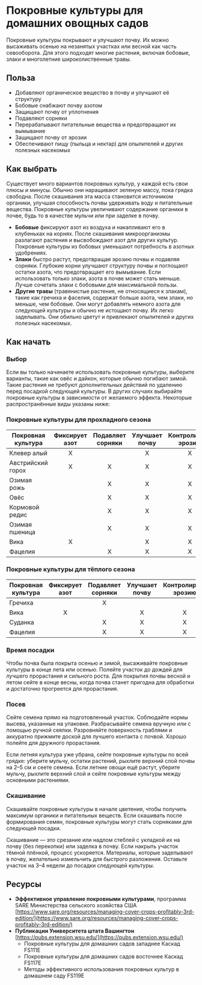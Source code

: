 # Покровные культуры для домашних овощных садов

Покровные культуры покрывают и улучшают почву. Их можно высаживать осенью на незанятых участках или весной как часть севооборота. Для этого подходят многие растения, включая бобовые, злаки и многолетние широколиственные травы.

## Польза

- Добавляют органическое вещество в почву и улучшают её структуру
- Бобовые снабжают почву азотом
- Защищают почву от уплотнения
- Подавляют сорняки
- Перерабатывают питательные вещества и предотвращают их вымывание
- Защищают почву от эрозии
- Обеспечивают пищу (пыльца и нектар) для опылителей и других полезных насекомых

## Как выбрать

Существует много вариантов покровных культур, у каждой есть свои плюсы и минусы. Обычно они наращивают зеленую массу, пока грядка свободна. После скашивания эта масса становится источником органики, улучшая способность почвы удерживать воду и питательные вещества. Покровные культуры увеличивают содержание органики в почве, будь то в качестве мульчи или при заделке в почву.

- **Бобовые** фиксируют азот из воздуха и накапливают его в клубеньках на корнях. После скашивания микроорганизмы разлагают растения и высвобождают азот для других культур. Покровные культуры из бобовых уменьшают потребность в азотных удобрениях.
- **Злаки** быстро растут, предотвращая эрозию почвы и подавляя сорняки. Глубокие корни улучшают структуру почвы и поглощают остатки азота, что предотвращает его вымывание. Если использовать только злаки, азота в почве может стать меньше. Лучше сочетать злаки с бобовыми для максимальной пользы.
- **Другие травы** (травянистые растения, не относящиеся к злакам), такие как гречиха и фаселия, содержат больше азота, чем злаки, но меньше, чем бобовые. Они могут добавлять немного азота для следующей культуры и обычно не истощают почву. Их легко заделывать. Они обильно цветут и привлекают опылителей и других полезных насекомых.

## Как начать

### Выбор

Если вы только начинаете использовать покровные культуры, выберите варианты, такие как овёс и дайкон, которые обычно погибают зимой. Такие растения не требуют дополнительных действий по удалению перед посадкой следующей культуры. В других случаях выбирайте покровные культуры в зависимости от желаемого эффекта. Некоторые распространённые виды указаны ниже:

### Покровные культуры для прохладного сезона

| Покровная культура    | Фиксирует азот | Подавляет сорняки | Улучшает почву | Контролирует эрозию | Кормит опылителей |
|----------------------|:--------------:|:-----------------:|:--------------:|:-------------------:|:-----------------:|
| Клевер алый          | X              |                   | X              | X                   |                   |
| Австрийский горох    | X              | X                 | X              | X                   |                   |
| Озимая рожь          |                | X                 | X              | X                   |                   |
| Овёс                 |                | X                 | X              | X                   |                   |
| Кормовой редис       |                | X                 | X              | X                   |                   |
| Озимая пшеница       |                | X                 | X              | X                   |                   |
| Вика                 | X              |                   | X              | X                   |                   |
| Фацелия              |                | X                 | X              | X                   | X                 |

### Покровные культуры для тёплого сезона

| Покровная культура    | Фиксирует азот | Подавляет сорняки | Улучшает почву | Контролирует эрозию | Кормит опылителей |
|----------------------|:--------------:|:-----------------:|:--------------:|:-------------------:|:-----------------:|
| Гречиха              |                | X                 |                |                     | X                 |
| Вика                 | X              |                   | X              | X                   |                   |
| Суданка              |                | X                 | X              | X                   |                   |
| Фацелия              |                | X                 | X              | X                   | X                 |

### Время посадки

Чтобы почва была покрыта осенью и зимой, высаживайте покровные культуры в конце лета или осенью. Полейте участок до дождей для лучшего прорастания и сильного роста. Для покрытия почвы весной и летом сейте в конце весны, когда почва станет пригодна для обработки и достаточно прогреется для прорастания.

### Посев

Сейте семена прямо на подготовленный участок. Соблюдайте нормы высева, указанные на упаковке. Разбрасывайте семена вручную или с помощью ручной сеялки. Разровняйте поверхность граблями и аккуратно прижмите доской для лучшего контакта с почвой. Хорошо полейте для дружного прорастания.

Если летняя культура уже убрана, сейте покровные культуры по всей грядке: уберите мульчу, остатки растений, рыхлите верхний слой почвы на 2–5 см и сеете семена. Если летние овощи ещё растут, уберите мульчу, рыхлите верхний слой и сейте покровные культуры между основными растениями.

### Скашивание

Скашивайте покровные культуры в начале цветения, чтобы получить максимум органики и питательных веществ. Если скашивать после формирования семян, покровные культуры могут стать сорняками для следующей посадки.

Скашивание — это срезание или надлом стеблей с укладкой их на почву (без перекопки) или заделка в почву. Если накрыть участок тёмной плёнкой, процесс ускоряется. Материалы, которые заделывают в почву, желательно измельчить для быстрого разложения. Оставьте участок на 3–4 недели до посадки следующей культуры.

## Ресурсы

- **Эффективное управление покровными культурами**, программа SARE Министерства сельского хозяйства США  
  [https://www.sare.org/resources/managing-cover-crops-profitably-3rd-edition/](https://www.sare.org/resources/managing-cover-crops-profitably-3rd-edition/)
- **Публикации Университета штата Вашингтон**  
  [https://pubs.extension.wsu.edu/](https://pubs.extension.wsu.edu/)
    - Покровные культуры для домашних садов западнее Каскад FS111E
    - Покровные культуры для домашних садов восточнее Каскад FS117E
    - Методы эффективного использования покровных культур в домашнем саду FS119E
